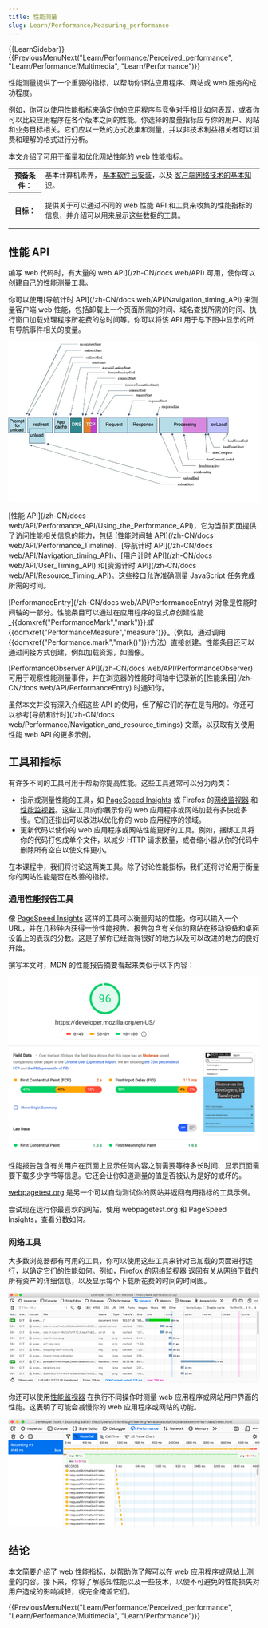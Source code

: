 ```yaml
---
title: 性能测量
slug: Learn/Performance/Measuring_performance
---
```


{{LearnSidebar}} {{PreviousMenuNext("Learn/Performance/Perceived_performance", "Learn/Performance/Multimedia", "Learn/Performance")}}

性能测量提供了一个重要的指标，以帮助你评估应用程序、网站或 web 服务的成功程度。

例如，你可以使用性能指标来确定你的应用程序与竞争对手相比如何表现，或者你可以比较应用程序在各个版本之间的性能。你选择的度量指标应与你的用户、网站和业务目标相关。它们应以一致的方式收集和测量，并以非技术利益相关者可以消费和理解的格式进行分析。

本文介绍了可用于衡量和优化网站性能的 web 性能指标。

<table>
  <tbody>
    <tr>
      <th scope="row">预备条件：</th>
      <td>
        基本计算机素养，
        <a
          href="/zh-CN/docs/Learn/Getting_started_with_the_web/Installing_basic_software"
          >基本软件已安装</a
        >，以及
        <a href="/zh-CN/docs/Learn/Getting_started_with_the_web"
          >客户端网络技术的基本知识</a
        >。
      </td>
    </tr>
    <tr>
      <th scope="row">目标：</th>
      <td>
        <p>
            提供关于可以通过不同的 web 性能 API 和工具来收集的性能指标的信息，并介绍可以用来展示这些数据的工具。
        </p>
      </td>
    </tr>
  </tbody>
</table>

## 性能 API

编写 web 代码时，有大量的  web API](/zh-CN/docs web/API) 可用，使你可以创建自己的性能测量工具。

你可以使用[导航计时 API](/zh-CN/docs web/API/Navigation_timing_API) 来测量客户端 web 性能，包括卸载上一个页面所需的时间、域名查找所需的时间、执行窗口加载处理程序所花费的总时间等。你可以将该 API 用于与下图中显示的所有导航事件相关的度量。

![The various handlers that the navigation timing API can handle including Navigation timing API metrics Prompt for unload redirect unload App cache DNS TCP Request Response Processing onLoad navigationStart redirectStart redirectEnd fetchStart domainLookupEnd domainLookupStart connectStart (secureConnectionStart) connectEnd requestStart responseStart responseEnd unloadStart unloadEnd domLoading domInteractive domContentLoaded domComplete loadEventStart loadEventEnd](navigationtimingapi.jpg)

[性能 API](/zh-CN/docs web/API/Performance_API/Using_the_Performance_API)，它为当前页面提供了访问性能相关信息的能力，包括 [性能时间轴 API](/zh-CN/docs web/API/Performance_Timeline)、[导航计时 API](/zh-CN/docs web/API/Navigation_timing_API)、[用户计时 API](/zh-CN/docs web/API/User_Timing_API) 和[资源计时 API](/zh-CN/docs web/API/Resource_Timing_API)。这些接口允许准确测量 JavaScript 任务完成所需的时间。

[PerformanceEntry](/zh-CN/docs web/API/PerformanceEntry) 对象是性能时间轴的一部分。性能条目可以通过在应用程序的显式点创建性能_{{domxref("PerformanceMark","mark")}}_或_{{domxref("PerformanceMeasure","measure")}}_（例如，通过调用{{domxref("Performance.mark","mark()")}}方法）直接创建。性能条目还可以通过间接方式创建，例如加载资源，如图像。

[PerformanceObserver API](/zh-CN/docs web/API/PerformanceObserver) 可用于观察性能测量事件，并在浏览器的性能时间轴中记录新的[性能条目](/zh-CN/docs web/API/PerformanceEntry) 时通知你。

虽然本文并没有深入介绍这些 API 的使用，但了解它们的存在是有用的。你还可以参考[导航和计时](/zh-CN/docs web/Performance/Navigation_and_resource_timings) 文章，以获取有关使用性能 web API 的更多示例。

## 工具和指标

有许多不同的工具可用于帮助你提高性能。这些工具通常可以分为两类：

- 指示或测量性能的工具，如 [PageSpeed Insights](https://pagespeed.web.dev/) 或 Firefox 的[网络监视器](https://firefox-source-docs.mozilla.org/devtools-user/network_monitor/index.html) 和[性能监视器](https://firefox-source-docs.mozilla.org/devtools-user/performance/index.html)。这些工具向你展示你的 web 应用程序或网站加载有多快或多慢。它们还指出可以改进以优化你的 web 应用程序的领域。
- 更新代码以使你的 web 应用程序或网站性能更好的工具。例如，捆绑工具将你的代码打包成单个文件，以减少 HTTP 请求数量，或者缩小器从你的代码中删除所有空白以使文件更小。

在本课程中，我们将讨论这两类工具。除了讨论性能指标，我们还将讨论用于衡量你的网站性能是否在改善的指标。

### 通用性能报告工具

像 [PageSpeed Insights](https://pagespeed.web.dev/) 这样的工具可以衡量网站的性能。你可以输入一个 URL，并在几秒钟内获得一份性能报告。报告包含有关你的网站在移动设备和桌面设备上的表现的分数。这是了解你已经做得很好的地方以及可以改进的地方的良好开始。

撰写本文时，MDN 的性能报告摘要看起来类似于以下内容：

![Mozilla 主页的 PageSpeed Insights 报告截图。](pagespeed-insight-mozilla-homepage.png)

性能报告包含有关用户在页面上显示任何内容之前需要等待多长时间、显示页面需要下载多少字节等信息。它还会让你知道测量的值是否被认为是好的或坏的。

[webpagetest.org](https://webpagetest.org) 是另一个可以自动测试你的网站并返回有用指标的工具示例。

尝试现在运行你最喜欢的网站，使用 webpagetest.org 和 PageSpeed Insights，查看分数如何。

### 网络工具

大多数浏览器都有可用的工具，你可以使用这些工具来针对已加载的页面进行运行，以确定它们的性能如何。例如，Firefox 的[网络监视器](https://firefox-source-docs.mozilla.org/devtools-user/network_monitor/index.html) 返回有关从网络下载的所有资产的详细信息，以及显示每个下载所花费的时间的时间图。

![Firefox 网络监视器显示已加载资产列表以及每个资产的加载时间](network-monitor.png)

你还可以使用[性能监视器](https://firefox-source-docs.mozilla.org/devtools-user/performance/index.html) 在执行不同操作时测量 web 应用程序或网站用户界面的性能。这表明了可能会减慢你的 web 应用程序或网站的功能。

![开发者工具性能面板显示录制＃1 的瀑布图。](perf-monitor.png)

## 结论

本文简要介绍了 web 性能指标，以帮助你了解可以在 web 应用程序或网站上测量的内容。接下来，你将了解感知性能以及一些技术，以使不可避免的性能损失对用户造成的影响减轻，或完全掩盖它们。

{{PreviousMenuNext("Learn/Performance/Perceived_performance", "Learn/Performance/Multimedia", "Learn/Performance")}}
